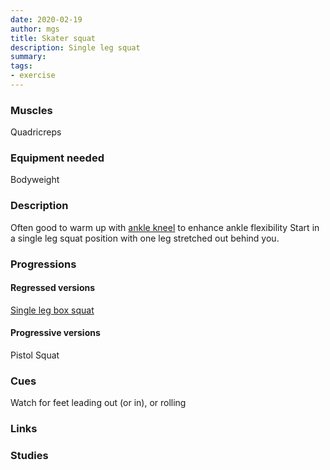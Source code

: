 ```yaml
---
date: 2020-02-19
author: mgs
title: Skater squat
description: Single leg squat
summary: 
tags: 
- exercise
---
```

### Muscles
Quadricreps
### Equipment needed
Bodyweight
### Description
Often good to warm up with [ankle kneel](/ankle-kneel) to enhance ankle flexibility
Start in a single leg squat position with one leg stretched out behind you.
### Progressions
#### Regressed versions
[Single leg box squat](/single-leg-box-squat)
#### Progressive versions
Pistol Squat
### Cues
Watch for feet leading out (or in), or rolling
### Links
### Studies
<!--stackedit_data:
eyJoaXN0b3J5IjpbNjk5NjE5NjI3XX0=
-->